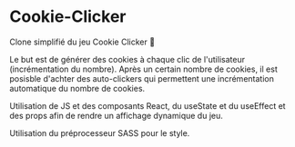 # Cookie-Clicker
Clone simplifié du jeu Cookie Clicker 🍪

Le but est de générer des cookies à chaque clic de l'utilisateur (incrémentation du nombre).
Après un certain nombre de cookies, il est posisble d'achter des auto-clickers qui permettent une incrémentation automatique du nombre de cookies. 

Utilisation de JS et des composants React, du useState et du useEffect et des props afin de rendre un affichage dynamique du jeu.

Utilisation du préprocesseur SASS pour le style.

